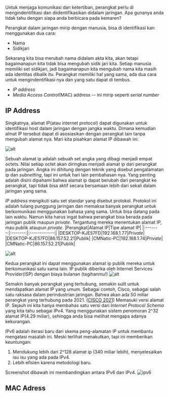 Untuk menjaga komunikasi dan ketertiban, perangkat perlu di mengindentifikasi dan diidentifikasikan didalam jaringan.
Apa gunanya anda tidak tahu dengan siapa anda berbicara pada kemaren?

Perangkat dalam jaringan mirip dengan manusia, bisa di identifikasi kan menggunakan dua cara:
* Nama
* Sidikjari

Sekarang kita bisa merubah nama didalam akta kita, akan tetapi bagaimanapun kita tidak bisa mengubah sidik jari kita.
Setiap manusia memiliki set sidikjari, jadi bagaimanapun kita mengubah nama kita masih ada identitas dibalik itu. Perangkat memiliki hal yang sama, ada dua cara untuk mengindentifikasi nya dan yang satu dapat di tembus.
* *IP address*
* *Media Access Control*(MAC) address -- ini mirip seperti *serial number*

## IP Address
Singkatnya, alamat IP(atau internet protocol) dapat digunakan untuk identifikasi host dalam jaringan dengan jangka waktu. Dimana kemudian almat IP tersebut dapat di asosiasikan dengan perangkat lain tanpa mengubah alamat nya.
Mari kita pisahkan alamat IP dibawah ini:

![alt](https://raw.githubusercontent.com/yingcrackerhades/cybersec-module/main/Pre%20Security/Network%20Fundamental/What%20is%20networking%3F/Image/octets.png)

Sebuah alamat ip adalah sebuah set angka yang dibagi menjadi empat octets. Nilai setiap octet akan diringkas menjadi alamat ip dari perangkat pada jaringan. Angka ini dihitung dengan teknik yang disebut pengalamatan ip dan *subnetting*, tapi ini untuk hari lain pembahasan nya. 
Yang penting adalah disini dipahami bahwa alamat ip dapat berubah dari perangkat ke perangkat, tapi tidak bisa aktif secara bersamaan lebih dari sekali dalam jaringan yang sama.

*IP address* mengikuti satu set standar yang disebut protokol. Protokol ini adalah tulang punggung jaringan dan memaksa banyak perangkat untuk berkomunikasi menggunakan bahasa yang sama. 
Untuk bisa datang pada lain waktu. Namun kita harus ingat bahwa perangkat bisa berada pada jaringan publik maupun *private*. Tergantung mereka menentukan alamat IP, mau publik ataupun *private*.
|Perangkat|Alamat IP|Tipe alamat IP|
|:-------:|:-------:|:------------:|
|DESKTOP-KJE57FD|192.168.1.77|*Private*|
|DESKTOP-KJE57FD|86.157.52.21|Publik|
|CMNatic-PC|192.168.1.74|*Private*|
|CMNatic-PC|86.157.52.21|Publik|

![alt](https://raw.githubusercontent.com/yingcrackerhades/cybersec-module/main/Pre%20Security/Network%20Fundamental/What%20is%20networking%3F/Image/1.png)

Kedua perangkat ini dapat menggunakan alamat ip publik mereka untuk berkomunikasi satu sama lain. IP publik diberika oleh Internet Services Provider(ISP) dengan biaya bulanan (tagihanmu!)
![alt](https://raw.githubusercontent.com/yingcrackerhades/cybersec-module/main/Pre%20Security/Network%20Fundamental/What%20is%20networking%3F/Image/2.png)

Semakin banyak perangkat yang terhubung, semakin sulit untuk mendapatkan alamat IP yang umum. Sebagai contoh, Cisco, sebagai salah satu raksasa dalam perindustrian jaringan. Bahwa akan ada 50 miliar perangkat yang terhubung pada 2021. ([CISCO 2021](https://www.cisco.com/c/dam/en_us/about/ac79/docs/innov/IoT_IBSG_0411FINAL.pdf))
Memasuki versi alamat IP. Sejauh ini kita hanya membahas satu versi dari *Internet Protocol Schema* yang kita tahu sebagai IPv4. Yang menggunakan sistem penomoran 2^32 alamat IP(4.29 miliar), sehingga anda bisa melihat mengapa adanya kekurangan.

IPv6 adalah iterasi baru dari skema peng-alamatan IP untuk membantu mengatasi masalah ini.
Meski terlihat menakutkan, tapi ini memberikan keuntungan:
1. Mendukung lebih dari 2^128 alamat ip (340 miliar lebih), menyelesaikan isu isu yang ada pada IPv4.
2. Lebih efisien karena metodologi baru.
 
Screenshot dibawah ini membandingkan antara IPv6 dan IPv4.
![ipv6](https://raw.githubusercontent.com/yingcrackerhades/cybersec-module/main/Pre%20Security/Network%20Fundamental/What%20is%20networking%3F/Image/ipv6.png)

## MAC Adress
